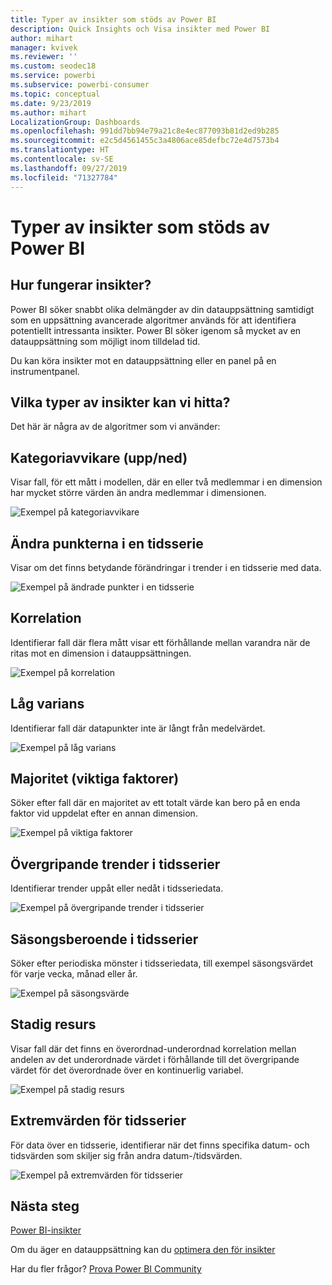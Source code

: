 ```yaml
---
title: Typer av insikter som stöds av Power BI
description: Quick Insights och Visa insikter med Power BI
author: mihart
manager: kvivek
ms.reviewer: ''
ms.custom: seodec18
ms.service: powerbi
ms.subservice: powerbi-consumer
ms.topic: conceptual
ms.date: 9/23/2019
ms.author: mihart
LocalizationGroup: Dashboards
ms.openlocfilehash: 991dd7bb94e79a21c8e4ec877093b81d2ed9b285
ms.sourcegitcommit: e2c5d4561455c3a4806ace85defbc72e4d7573b4
ms.translationtype: HT
ms.contentlocale: sv-SE
ms.lasthandoff: 09/27/2019
ms.locfileid: "71327784"
---
```

# <a name="types-of-insights-supported-by-power-bi"></a>Typer av insikter som stöds av Power BI
## <a name="how-does-insights-work"></a>Hur fungerar insikter?
Power BI söker snabbt olika delmängder av din datauppsättning samtidigt som en uppsättning avancerade algoritmer används för att identifiera potentiellt intressanta insikter. Power BI söker igenom så mycket av en datauppsättning som möjligt inom tilldelad tid.

Du kan köra insikter mot en datauppsättning eller en panel på en instrumentpanel.   

## <a name="what-types-of-insights-can-we-find"></a>Vilka typer av insikter kan vi hitta?
Det här är några av de algoritmer som vi använder:

## <a name="category-outliers-topbottom"></a>Kategoriavvikare (upp/ned)
Visar fall, för ett mått i modellen, där en eller två medlemmar i en dimension har mycket större värden än andra medlemmar i dimensionen.  

![Exempel på kategoriavvikare](./media/end-user-insight-types/pbi_auto_insight_types_category_outliers.png)

## <a name="change-points-in-a-time-series"></a>Ändra punkterna i en tidsserie
Visar om det finns betydande förändringar i trender i en tidsserie med data.

![Exempel på ändrade punkter i en tidsserie](./media/end-user-insight-types/pbi_auto_insight_types_changepoint.png)

## <a name="correlation"></a>Korrelation
Identifierar fall där flera mått visar ett förhållande mellan varandra när de ritas mot en dimension i datauppsättningen.

![Exempel på korrelation](./media/end-user-insight-types/pbi_auto_insight_types_correlation.png)

## <a name="low-variance"></a>Låg varians
Identifierar fall där datapunkter inte är långt från medelvärdet.

![Exempel på låg varians](./media/end-user-insight-types/power-bi-low-variance.png)

## <a name="majority-major-factors"></a>Majoritet (viktiga faktorer)
Söker efter fall där en majoritet av ett totalt värde kan bero på en enda faktor vid uppdelat efter en annan dimension.  

![Exempel på viktiga faktorer](./media/end-user-insight-types/pbi_auto_insight_types_majority.png)

## <a name="overall-trends-in-time-series"></a>Övergripande trender i tidsserier
Identifierar trender uppåt eller nedåt i tidsseriedata.

![Exempel på övergripande trender i tidsserier](./media/end-user-insight-types/pbi_auto_insight_types_trend.png)

## <a name="seasonality-in-time-series"></a>Säsongsberoende i tidsserier
Söker efter periodiska mönster i tidsseriedata, till exempel säsongsvärdet för varje vecka, månad eller år.

![Exempel på säsongsvärde](./media/end-user-insight-types/pbi_auto_insight_types_seasonality_new.png)

## <a name="steady-share"></a>Stadig resurs
Visar fall där det finns en överordnad-underordnad korrelation mellan andelen av det underordnade värdet i förhållande till det övergripande värdet för det överordnade över en kontinuerlig variabel.

![Exempel på stadig resurs](./media/end-user-insight-types/pbi_auto_insight_types_steadyshare.png)

## <a name="time-series-outliers"></a>Extremvärden för tidsserier
För data över en tidsserie, identifierar när det finns specifika datum- och tidsvärden som skiljer sig från andra datum-/tidsvärden.

![Exempel på extremvärden för tidsserier](./media/end-user-insight-types/pbi_auto_insight_types_time_series_outliers.png)

## <a name="next-steps"></a>Nästa steg
[Power BI-insikter](end-user-insights.md)

Om du äger en datauppsättning kan du [optimera den för insikter](../service-insights-optimize.md)

Har du fler frågor? [Prova Power BI Community](http://community.powerbi.com/)

